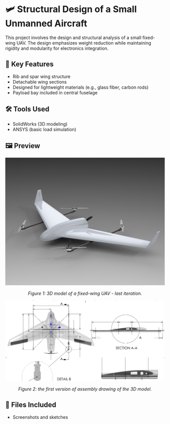 # 🛩️ Structural Design of a Small Unmanned Aircraft

This project involves the design and structural analysis of a small fixed-wing UAV. The design emphasizes weight reduction while maintaining rigidity and modularity for electronics integration.

## 📐 Key Features

- Rib and spar wing structure
- Detachable wing sections
- Designed for lightweight materials (e.g., glass fiber, carbon rods)
- Payload bay included in central fuselage

## 🛠️ Tools Used

- SolidWorks (3D modeling)
- ANSYS (basic load simulation)

## 🖼️ Preview

![UAV Design](../assets/uav.jpg)
<p align="center">
  <em>Figure 1: 3D model of a fixed-wing UAV - last iteration.</em>
</p>

![UAV Design](../assets/asssy.png)
<p align="center">
  <em>Figure 2: the first version of assembly drawing of the 3D model.</em>
</p>

## 📁 Files Included

- Screenshots and sketches
